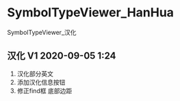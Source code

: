 # SymbolTypeViewer_HanHua
SymbolTypeViewer_汉化

## 汉化 V1 2020-09-05 1:24
1. 汉化部分英文
2. 添加汉化信息按钮
3. 修正find框 底部边距
